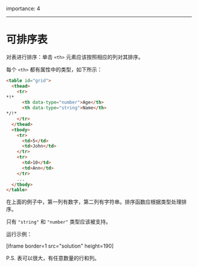 importance: 4

---

# 可排序表

对表进行排序：单击 `<th>` 元素应该按照相应的列对其排序。

每个 `<th>` 都有属性中的类型，如下所示：

```html
<table id="grid">
  <thead>
    <tr>
*!*
      <th data-type="number">Age</th>
      <th data-type="string">Name</th>
*/!*
    </tr>
  </thead>
  <tbody>
    <tr>
      <td>5</td>
      <td>John</td>
    </tr>
    <tr>
      <td>10</td>
      <td>Ann</td>
    </tr>
    ...
  </tbody>
</table>
```

在上面的例子中，第一列有数字，第二列有字符串。排序函数应根据类型处理排序。

只有 `"string"` 和 `"number"` 类型应该被支持。

运行示例：

[iframe border=1 src="solution" height=190]

P.S. 表可以很大，有任意数量的行和列。
